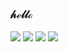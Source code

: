 ###  𝒽ℯ𝓁𝓁ℴ

<a href="https://velog.io/@ba_pul"><img src="http://img.shields.io/badge/-Velog-20c997?style=for-the-badge&link=https://velog.io/@ba_pul"/></a>
<a href="https://www.instagram.com/ba._.pul"><img src="https://img.shields.io/badge/Instagram-%23E4405F.svg?style=for-the-badge&logo=Instagram&logoColor=white&link=https://instagram.com/ba._.pul"/></a>
<a href="mailto:minyeop0423@gmail.com"><img src="https://img.shields.io/badge/Gmail-D14836?style=for-the-badge&logo=gmail&logoColor=white&link=mailto:minyeop0423@gmail.com"/></a>
<a href="https://www.youtube.com/@Bapul_"><img src="https://img.shields.io/badge/YouTube-red?style=for-the-badge&logo=youtube&logoColor=white&link=https://www.youtube.com/@Bapul_"/></a>
